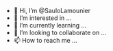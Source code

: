 - 👋 Hi, I’m @SauloLamounier
- 👀 I’m interested in ...
- 🌱 I’m currently learning ...
- 💞️ I’m looking to collaborate on ...
- 📫 How to reach me ...

<!---
SauloLamounier/SauloLamounier is a ✨ special ✨ repository because its `README.md` (this file) appears on your GitHub profile.
You can click the Preview link to take a look at your changes.
--->
